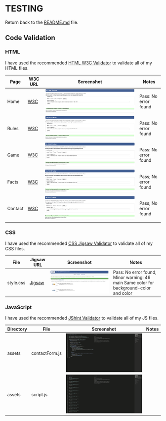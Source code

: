 # TESTING

Return back to the [README.md](README.md) file.

## Code Validation

### HTML

I have used the recommended [HTML W3C Validator](https://validator.w3.org) to validate all of my HTML files.

| Page | W3C URL | Screenshot | Notes |
| --- | --- | --- | --- |
| Home | [W3C](https://validator.w3.org/nu/?doc=https%3A%2F%2Frobizman.github.io%2Fguess-indian-sign-lang-alphabet%2Findex.html) | ![screenshot](documentation/html_valid_index.png) | Pass: No error found |
| Rules | [W3C](https://validator.w3.org/nu/?doc=https%3A%2F%2Frobizman.github.io%2Fguess-indian-sign-lang-alphabet%2Frules.html) | ![screenshot](documentation/html_valid_rules.png) | Pass: No error found |
| Game | [W3C](https://validator.w3.org/nu/?doc=https%3A%2F%2Frobizman.github.io%2Fguess-indian-sign-lang-alphabet%2Fgame.html) | ![screenshot](documentation/html_valid_game.png) | Pass: No error found |
| Facts | [W3C](https://validator.w3.org/nu/?doc=https%3A%2F%2Frobizman.github.io%2Fguess-indian-sign-lang-alphabet%2Ffacts.html) | ![screenshot](documentation/html_valid_facts.png) | Pass; No error found |
| Contact | [W3C](https://validator.w3.org/nu/?doc=https%3A%2F%2Frobizman.github.io%2Fguess-indian-sign-lang-alphabet%2Fcontact.html) | ![screenshot](documentation/html_valid_contact.png) | Pass; No error found |

### CSS

I have used the recommended [CSS Jigsaw Validator](https://jigsaw.w3.org/css-validator) to validate all of my CSS files.

| File | Jigsaw URL | Screenshot | Notes |
| --- | --- | --- | --- |
| style.css | [Jigsaw](http://jigsaw.w3.org/css-validator/validator?lang=en&profile=css3svg&uri=https%3A%2F%2Frobizman.github.io%2Fguess-indian-sign-lang-alphabet%2F&usermedium=all&vextwarning=&warning=1) | ![screenshot](documentation/css_validation.png) | Pass: No error found; Minor warning: 46	main	Same color for background-color and color |

### JavaScript

I have used the recommended [JShint Validator](https://jshint.com) to validate all of my JS files.

| Directory | File | Screenshot | Notes |
| --- | --- | --- | --- |
| assets | contactForm.js | ![screenshot](documentation/js_valid_contact.png) |
| assets | script.js | ![screenshot](documentation/js_valid_script.png) |